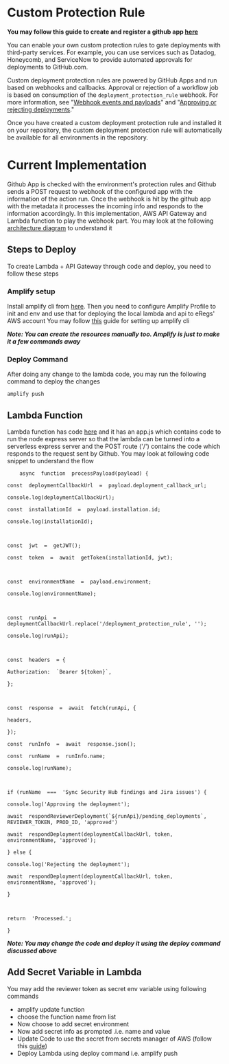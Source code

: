 # Custom Protection Rule
**You may follow this guide to create and register a github app [here](https://docs.github.com/en/actions/deployment/protecting-deployments/creating-custom-deployment-protection-rules)**

You can enable your own custom protection rules to gate deployments with third-party services. For example, you can use services such as Datadog, Honeycomb, and ServiceNow to provide automated approvals for deployments to GitHub.com.

Custom deployment protection rules are powered by GitHub Apps and run based on webhooks and callbacks. Approval or rejection of a workflow job is based on consumption of the  `deployment_protection_rule`  webhook. For more information, see "[Webhook events and payloads](https://docs.github.com/en/webhooks-and-events/webhooks/webhook-events-and-payloads#deployment_protection_rule)" and "[Approving or rejecting deployments](https://docs.github.com/en/actions/deployment/protecting-deployments/creating-custom-deployment-protection-rules#approving-or-rejecting-deployments)."

Once you have created a custom deployment protection rule and installed it on your repository, the custom deployment protection rule will automatically be available for all environments in the repository.

# Current Implementation
Github App is checked with the environment's protection rules and Github sends a POST request to webhook of the configured app with the information of the action run. Once the webhook is hit by the github app with the metadata it processes the incoming info and responds to the information accordingly. 
In this implementation, AWS API Gateway and  Lambda function to play the webhook part. You may look at the following [architecture diagram](https://drive.google.com/file/d/1KtjpuduLridV42X4L5-JAbYWLkXXI-dt/view?usp=sharing) to understand it
## Steps to Deploy
To create Lambda + API Gateway through code and deploy, you need to follow these steps
### Amplify setup
Install amplify cli from [here](https://docs.amplify.aws/cli/start/install/). Then you need to configure Amplify Profile to init and env and use that for deploying the local lambda and api to eRegs' AWS account
You may follow [this](https://truthfulwrites.blogspot.com/2022/07/set-up-aws-amplify-with-js-websites.html) guide for setting up amplify cli

***Note: You can create the resources manually too. Amplify is just to make it a few commands away***
### Deploy Command
After doing any change to the lambda code, you may run the following command to deploy the changes

    amplify push

## Lambda Function
Lambda function has code [here](https://github.com/maira-samtek/test-custom-rules/tree/main/amplify/backend/function/testcustomrules168ff630/src) and it has an app.js which contains code to run the node express server so that the lambda can be turned into a serverless express server and the POST route ('/') contains the code which responds to the request sent by Github. You may look at following code snippet to understand the flow

        async  function  processPayload(payload) {
    
    const  deploymentCallbackUrl  =  payload.deployment_callback_url;
    
    console.log(deploymentCallbackUrl);
    
    const  installationId  =  payload.installation.id;
    
    console.log(installationId);
    
      
    
    const  jwt  =  getJWT();
    
    const  token  =  await  getToken(installationId, jwt);
    
      
    
    const  environmentName  =  payload.environment;
    
    console.log(environmentName);
    
      
    
    const  runApi  =  deploymentCallbackUrl.replace('/deployment_protection_rule', '');
    
    console.log(runApi);
    
      
    
    const  headers  = {
    
    Authorization:  `Bearer ${token}`,
    
    };
    
      
    
    const  response  =  await  fetch(runApi, {
    
    headers,
    
    });
    
    const  runInfo  =  await  response.json();
    
    const  runName  =  runInfo.name;
    
    console.log(runName);
    
      
    
    if (runName  ===  'Sync Security Hub findings and Jira issues') {
    
    console.log('Approving the deployment');
    
    await  respondReviewerDeployment(`${runApi}/pending_deployments`, REVIEWER_TOKEN, PROD_ID, 'approved')
    
    await  respondDeployment(deploymentCallbackUrl, token, environmentName, 'approved');
    
    } else {
    
    console.log('Rejecting the deployment');
    
    await  respondDeployment(deploymentCallbackUrl, token, environmentName, 'approved');
    
    }
    
      
    
    return  'Processed.';
    
    }

***Note: You may change the code and deploy it using the deploy command discussed above***
## Add Secret Variable in Lambda
You may add the reviewer token as secret env variable using following commands


- amplify update function
- choose the function name from list
- Now choose to add secret environment
- Now add secret info as prompted .i.e. name and value
- Update Code to use the secret from secrets manager of AWS (follow this [guide](https://dev.to/aws-builders/how-to-use-secrete-manager-in-aws-lambda-node-js-3j80))
- Deploy Lambda using deploy command i.e. amplify push

